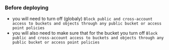 ### Before deploying 

- you will need to turn off (globaly) 
`Block public and cross-account access to buckets and objects through any public bucket or access point policies`
- you will also need to make sure that for the bucket you turn off 
`Block public and cross-account access to buckets and objects through any public bucket or access point policies`